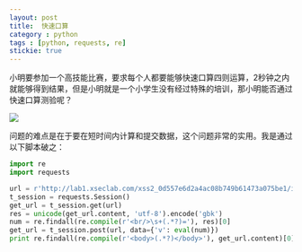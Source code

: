 ```yaml
---
layout: post
title: 	快速口算
category : python
tags : [python, requests, re]
stickie: true
---
```


小明要参加一个高技能比赛，要求每个人都要能够快速口算四则运算，2秒钟之内就能够得到结果，但是小明就是一个小学生没有经过特殊的培训，那小明能否通过快速口算测验呢？

<a href="http://wx2.sinaimg.cn/mw690/af2d2659gy1fi1242bu9vj20hb02cgli.jpg" data-lightbox="roadtrip">
<img src="http://wx2.sinaimg.cn/mw690/af2d2659gy1fi1242bu9vj20hb02cgli.jpg" class="img-fluid">
</a>

问题的难点是在于要在短时间内计算和提交数据，这个问题非常的实用。我是通过以下脚本破之：

```python
import re
import requests

url = r'http://lab1.xseclab.com/xss2_0d557e6d2a4ac08b749b61473a075be1/index.php'
t_session = requests.Session()
get_url = t_session.get(url)
res = unicode(get_url.content, 'utf-8').encode('gbk')
num = re.findall(re.compile(r'<br/>\s+(.*?)='), res)[0]
get_url = t_session.post(url, data={'v': eval(num)})
print re.findall(re.compile(r'<body>(.*?)</body>'), get_url.content)[0]
```